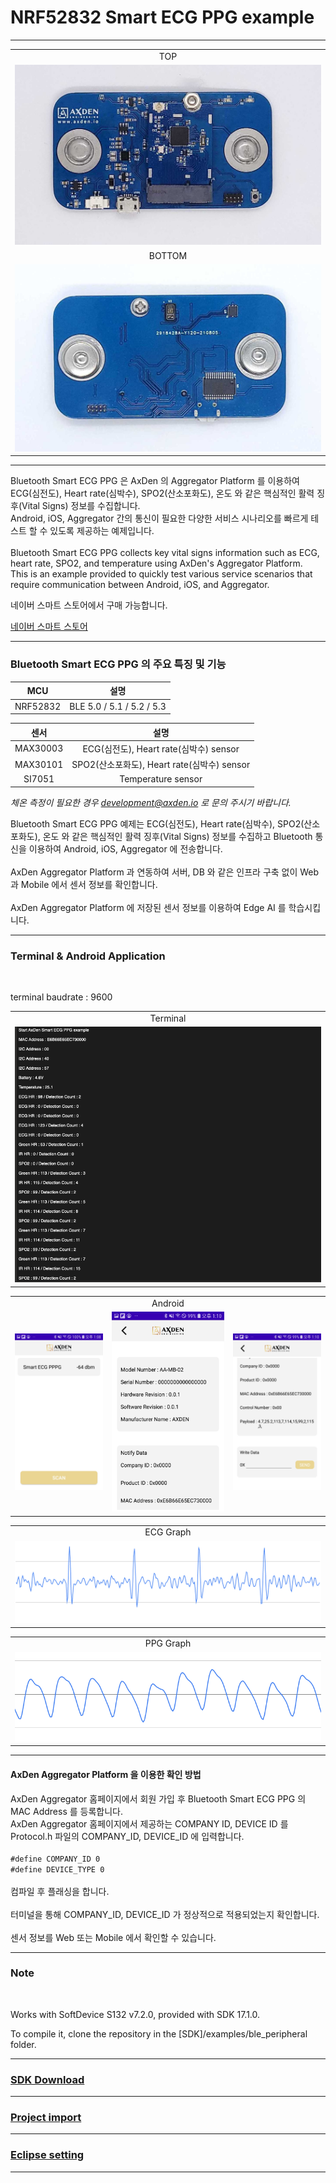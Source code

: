 
# NRF52832 Smart ECG PPG example

-------------------------

<table>
<tr align="center">
  <td> TOP </td>
</tr>
  <tr align="center">
    <td><img src="./assets/axden_ppg_ecg_board_top.jpg"></td>
  </tr>
  <tr align="center">
    <td> BOTTOM </td>
  </tr>
    <tr align="center">
      <td><img src="./assets/board_bottom.jpeg"></td>
    </tr>
</table>

-------------------------

Bluetooth Smart ECG PPG 은 AxDen 의 Aggregator Platform 를 이용하여 ECG(심전도), Heart rate(심박수), SPO2(산소포화도), 온도 와 같은 핵심적인 활력 징후(Vital Signs) 정보를 수집합니다.
<br>
Android, iOS, Aggregator 간의 통신이 필요한 다양한 서비스 시나리오를 빠르게 테스트 할 수 있도록 제공하는 예제입니다.
<br>
<br>
Bluetooth Smart ECG PPG collects key vital signs information such as ECG, heart rate, SPO2, and temperature using AxDen's Aggregator Platform.
<br>
This is an example provided to quickly test various service scenarios that require communication between Android, iOS, and Aggregator.
<br>

네이버 스마트 스토어에서 구매 가능합니다.
<br>

[네이버 스마트 스토어](https://smartstore.naver.com/axden)
<br>

-------------------------

### Bluetooth Smart ECG PPG 의 주요 특징 및 기능

MCU | 설명
:-------------------------:|:-------------------------:
NRF52832 | BLE 5.0 / 5.1 / 5.2 / 5.3

센서 | 설명
:-------------------------:|:-------------------------:
MAX30003 | ECG(심전도), Heart rate(심박수) sensor
MAX30101 | SPO2(산소포화도), Heart rate(심박수) sensor
SI7051 | Temperature sensor

*체온 측정이 필요한 경우 development@axden.io 로 문의 주시기 바랍니다.*

Bluetooth Smart ECG PPG 예제는 ECG(심전도), Heart rate(심박수), SPO2(산소포화도), 온도 와 같은 핵심적인 활력 징후(Vital Signs) 정보를 수집하고 Bluetooth 통신을 이용하여 Android, iOS, Aggregator 에 전송합니다.
<br>
<br>
AxDen Aggregator Platform 과 연동하여 서버, DB 와 같은 인프라 구축 없이 Web 과 Mobile 에서 센서 정보를 확인합니다.
<br>
<br>
AxDen Aggregator Platform 에 저장된 센서 정보를 이용하여 Edge AI 를 학습시킵니다.
<br>

-------------------------

### Terminal & Android Application
<br>

terminal baudrate : 9600
<br>

<table>
  <tr align="center">
    <td> Terminal </td>
  </tr>
  <tr align="center">
    <td><img src="./assets/axden_ecg_ppg_terminal.png"></td>
  </tr>
</table>

<table>
  <tr align="center">
    <td> </td>
    <td> Android </td>
    <td> </td>
  </tr>
  <tr align="center">
    <td><img src="./assets/axden_ppg_ecg_scan.jpg"></td>
    <td><img src="./assets/axden_ppg_ecg_0.jpg"></td>
    <td><img src="./assets/axden_ppg_ecg_1.jpg"></td>
  </tr>
</table>

<table>
  <tr align="center">
    <td>ECG Graph</td>
  </tr>
  <tr align="center">
    <td><img src="./assets/axden_ecg_graph.png"></td>
  </tr>
</table>

<table>
  <tr align="center">
    <td>PPG Graph</td>
  </tr>
  <tr align="center">
    <td><img src="./assets/PPG_Output.png"></td>
  </tr>
</table>

-------------------------

#### AxDen Aggregator Platform 을 이용한 확인 방법

AxDen Aggregator 홈페이지에서 회원 가입 후 Bluetooth Smart ECG PPG 의 MAC Address 를 등록합니다.
<br>
AxDen Aggregator 홈페이지에서 제공하는 COMPANY ID, DEVICE ID 를 Protocol.h 파일의 COMPANY_ID, DEVICE_ID 에 입력합니다.
<br>
<br>
`#define COMPANY_ID 0`
<br>
`#define DEVICE_TYPE 0`
<br>
<br>
컴파일 후 플래싱을 합니다.
<br>
<br>
터미널을 통해 COMPANY_ID, DEVICE_ID 가 정상적으로 적용되었는지 확인합니다.
<br>
<br>
센서 정보를 Web 또는 Mobile 에서 확인할 수 있습니다.
<br>


-------------------------

### Note
<br>

Works with SoftDevice S132 v7.2.0, provided with SDK 17.1.0.
<br>

To compile it, clone the repository in the [SDK]/examples/ble_peripheral folder.

-------------------------

### [SDK Download](https://github.com/AxDen-Dev/NRF52_Ping_pong_example)

-------------------------


### [Project import](https://github.com/AxDen-Dev/NRF52_Ping_pong_example)

-------------------------


### [Eclipse setting](https://github.com/AxDen-Dev/NRF52_Ping_pong_example)

-------------------------
